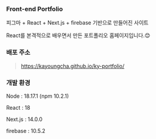 ### Front-end Portfolio
피그마 + React + Next.js + firebase 기반으로 만들어진 사이트

React를 본격적으로 배우면서 만든 포트폴리오 홈페이지입니다.😊


### 배포 주소
> https://kayoungcha.github.io/ky-portfolio/

### 개발 환경
Node : 18.17.1 (npm 10.2.1)

React : 18

Next.js : 14.0.0

firebase : 10.5.2
